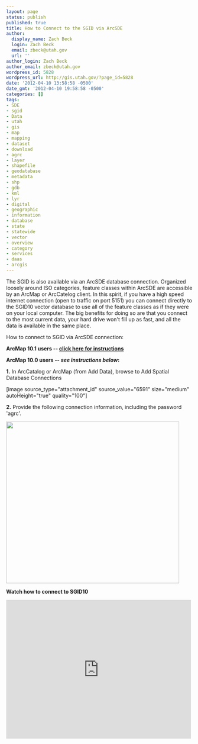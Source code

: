 ```yaml
---
layout: page
status: publish
published: true
title: How to Connect to the SGID via ArcSDE
author:
  display_name: Zach Beck
  login: Zach Beck
  email: zbeck@utah.gov
  url: ''
author_login: Zach Beck
author_email: zbeck@utah.gov
wordpress_id: 5828
wordpress_url: http://gis.utah.gov/?page_id=5828
date: '2012-04-10 13:58:58 -0500'
date_gmt: '2012-04-10 19:58:58 -0500'
categories: []
tags:
- SDE
- sgid
- Data
- utah
- gis
- map
- mapping
- dataset
- download
- agrc
- layer
- shapefile
- geodatabase
- metadata
- shp
- gdb
- kml
- lyr
- digital
- geographic
- information
- database
- state
- statewide
- vector
- overview
- category
- services
- daas
- arcgis
---
```

<p>The SGID is also available via an ArcSDE database connection. Organized loosely around ISO categories, feature classes within ArcSDE are accessible by an ArcMap or ArcCatelog client. In this spirit, if you have a high speed internet connection (open to traffic on port 5151) you can connect directly to the SGID10 vector database to use all of the feature classes as if they were on your local computer. The big benefits for doing so are that you connect to the most current data, your hard drive won't fill up as fast, and all the data is available in the same place.</p>
<p>How to connect to SGID via ArcSDE connection:</p>
<p><strong>ArcMap 10.1 users -- <a href="http://gis.utah.gov/new-sde-connection-properties-for-arcgis-desktop-10-1/" title="New SDE Connection Properties for ArcGIS Desktop 10.1 – Updated">click here for instructions</a></strong></p>
<p><strong>ArcMap 10.0 users -- <em>see instructions below</em>: </strong></p>
<p><strong>1.</strong> In ArcCatalog or ArcMap (from Add Data), browse to Add Spatial Database Connections</p>
<p>[image source_type="attachment_id" source_value="6591" size="medium" autoHeight="true" quality="100"]</p>
<p><strong>2.</strong> Provide the following connection information, including the password 'agrc'.</p>
<p><a href="http://gis.utah.gov/data/how-to-connect-to-the-sgid-via-sde/sdeconnect-2/" rel="attachment wp-att-6575"><img class="size-full wp-image-6575 alignnone" title="SDEconnect" src="http://gis.utah.gov/wp-content/uploads/SDEconnect2.png" alt="" width="468" height="437" /></a></p>
<p><strong>Watch how to connect to SGID10</strong></p>
<p><iframe src="http://player.vimeo.com/video/40108215?color=ffffff" width="500" height="375" frameborder="0" webkitAllowFullScreen mozallowfullscreen allowFullScreen></iframe></p>
